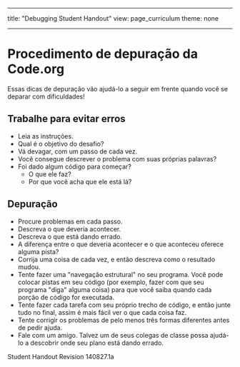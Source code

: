 * * *

title: "Debugging Student Handout" view: page_curriculum theme: none

* * *

# Procedimento de depuração da Code.org

Essas dicas de depuração vão ajudá-lo a seguir em frente quando você se deparar com dificuldades!

## Trabalhe para evitar erros

  * Leia as instruções.
  * Qual é o objetivo do desafio?
  * Vá devagar, com um passo de cada vez.
  * Você consegue descrever o problema com suas próprias palavras?
  * Foi dado algum código para começar? 
      * O que ele faz?
      * Por que você acha que ele está lá?

## Depuração

  * Procure problemas em cada passo.
  * Descreva o que deveria acontecer.
  * Descreva o que está dando errado.
  * A diferença entre o que deveria acontecer e o que aconteceu oferece alguma pista?
  * Corrija uma coisa de cada vez, e então descreva como o resultado mudou.
  * Tente fazer uma "navegação estrutural" no seu programa. Você pode colocar pistas em seu código (por exemplo, fazer com que seu programa "diga" alguma coisa) para que você saiba quando cada porção de código for executada.
  * Tente fazer cada tarefa com seu próprio trecho de código, e então junte tudo no final, assim é mais fácil ver o que cada coisa faz.
  * Tente corrigir os problemas de pelo menos três formas diferentes antes de pedir ajuda.
  * Fale com um amigo. Talvez um de seus colegas de classe possa ajudá-lo a descobrir onde seu plano está dando errado.

Student Handout Revision 140827.1a